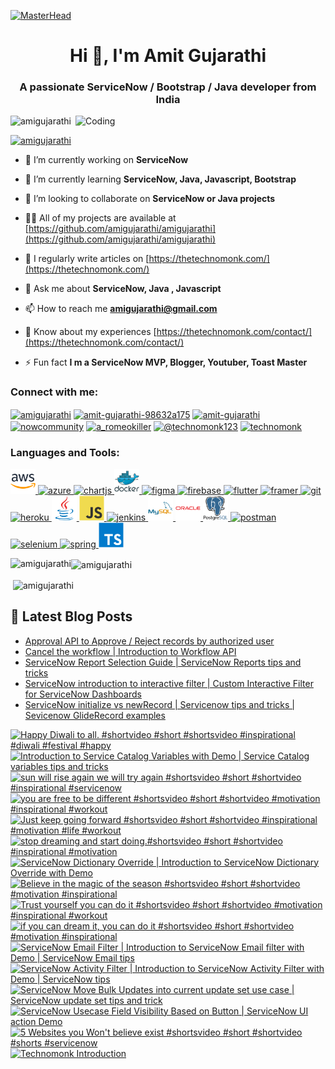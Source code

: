 
[![MasterHead](https://i.gifer.com/origin/22/22657b8a577f858827c5d46dac32cf53.gif)](https://amigujarathi.io)

<h1 align="center">Hi 👋, I'm Amit Gujarathi</h1>
<h3 align="center">A passionate ServiceNow / Bootstrap / Java developer from India</h3>
<img align="right" alt="Coding" width="400" src="https://cdn.filestackcontent.com/efbSR18hT5uRKuo0zoMA">

<p align="left"> <img src="https://komarev.com/ghpvc/?username=amigujarathi&label=Profile%20views&color=0e75b6&style=flat" alt="amigujarathi" /> </p>

<p align="left"> <a href="https://twitter.com/amigujarathi" target="blank"><img src="https://img.shields.io/twitter/follow/amigujarathi?logo=twitter&style=for-the-badge" alt="amigujarathi" /></a> </p>

- 🔭 I’m currently working on **ServiceNow**

- 🌱 I’m currently learning **ServiceNow, Java, Javascript, Bootstrap**

- 👯 I’m looking to collaborate on **ServiceNow or Java projects**

- 👨‍💻 All of my projects are available at [https://github.com/amigujarathi/amigujarathi](https://github.com/amigujarathi/amigujarathi)

- 📝 I regularly write articles on [https://thetechnomonk.com/](https://thetechnomonk.com/)

- 💬 Ask me about **ServiceNow, Java , Javascript**

- 📫 How to reach me **amigujarathi@gmail.com**

- 📄 Know about my experiences [https://thetechnomonk.com/contact/](https://thetechnomonk.com/contact/)

- ⚡ Fun fact **I m a ServiceNow MVP, Blogger, Youtuber, Toast Master**

<h3 align="left">Connect with me:</h3>
<p align="left">
<a href="https://twitter.com/amigujarathi" target="blank"><img align="center" src="https://raw.githubusercontent.com/rahuldkjain/github-profile-readme-generator/master/src/images/icons/Social/twitter.svg" alt="amigujarathi" height="30" width="40" /></a>
<a href="https://linkedin.com/in/amit-gujarathi-98632a175" target="blank"><img align="center" src="https://raw.githubusercontent.com/rahuldkjain/github-profile-readme-generator/master/src/images/icons/Social/linked-in-alt.svg" alt="amit-gujarathi-98632a175" height="30" width="40" /></a>
<a href="https://stackoverflow.com/users/amit-gujarathi" target="blank"><img align="center" src="https://raw.githubusercontent.com/rahuldkjain/github-profile-readme-generator/master/src/images/icons/Social/stack-overflow.svg" alt="amit-gujarathi" height="30" width="40" /></a>
<a href="https://www.servicenow.com/community/user/viewprofilepage/user-id/265565" target="blank"><img align="center" src="https://raw.githubusercontent.com/rahuldkjain/github-profile-readme-generator/master/src/images/icons/Social/codesandbox.svg" alt="nowcommunity" height="30" width="40" /></a>
<a href="https://instagram.com/a_romeokiller" target="blank"><img align="center" src="https://raw.githubusercontent.com/rahuldkjain/github-profile-readme-generator/master/src/images/icons/Social/instagram.svg" alt="a_romeokiller" height="30" width="40" /></a>
<a href="https://medium.com/@technomonk123" target="blank"><img align="center" src="https://raw.githubusercontent.com/rahuldkjain/github-profile-readme-generator/master/src/images/icons/Social/medium.svg" alt="@technomonk123" height="30" width="40" /></a>
<a href="https://www.youtube.com/c/technomonk" target="blank"><img align="center" src="https://raw.githubusercontent.com/rahuldkjain/github-profile-readme-generator/master/src/images/icons/Social/youtube.svg" alt="technomonk" height="30" width="40" /></a>
</p>

<h3 align="left">Languages and Tools:</h3>
<p align="left"> <a href="https://aws.amazon.com" target="_blank" rel="noreferrer"> <img src="https://raw.githubusercontent.com/devicons/devicon/master/icons/amazonwebservices/amazonwebservices-original-wordmark.svg" alt="aws" width="40" height="40"/> </a> <a href="https://azure.microsoft.com/en-in/" target="_blank" rel="noreferrer"> <img src="https://www.vectorlogo.zone/logos/microsoft_azure/microsoft_azure-icon.svg" alt="azure" width="40" height="40"/> </a> <a href="https://www.chartjs.org" target="_blank" rel="noreferrer"> <img src="https://www.chartjs.org/media/logo-title.svg" alt="chartjs" width="40" height="40"/> </a> <a href="https://www.docker.com/" target="_blank" rel="noreferrer"> <img src="https://raw.githubusercontent.com/devicons/devicon/master/icons/docker/docker-original-wordmark.svg" alt="docker" width="40" height="40"/> </a> <a href="https://www.figma.com/" target="_blank" rel="noreferrer"> <img src="https://www.vectorlogo.zone/logos/figma/figma-icon.svg" alt="figma" width="40" height="40"/> </a> <a href="https://firebase.google.com/" target="_blank" rel="noreferrer"> <img src="https://www.vectorlogo.zone/logos/firebase/firebase-icon.svg" alt="firebase" width="40" height="40"/> </a> <a href="https://flutter.dev" target="_blank" rel="noreferrer"> <img src="https://www.vectorlogo.zone/logos/flutterio/flutterio-icon.svg" alt="flutter" width="40" height="40"/> </a> <a href="https://www.framer.com/" target="_blank" rel="noreferrer"> <img src="https://www.vectorlogo.zone/logos/framer/framer-icon.svg" alt="framer" width="40" height="40"/> </a> <a href="https://git-scm.com/" target="_blank" rel="noreferrer"> <img src="https://www.vectorlogo.zone/logos/git-scm/git-scm-icon.svg" alt="git" width="40" height="40"/> </a> <a href="https://heroku.com" target="_blank" rel="noreferrer"> <img src="https://www.vectorlogo.zone/logos/heroku/heroku-icon.svg" alt="heroku" width="40" height="40"/> </a> <a href="https://www.java.com" target="_blank" rel="noreferrer"> <img src="https://raw.githubusercontent.com/devicons/devicon/master/icons/java/java-original.svg" alt="java" width="40" height="40"/> </a> <a href="https://developer.mozilla.org/en-US/docs/Web/JavaScript" target="_blank" rel="noreferrer"> <img src="https://raw.githubusercontent.com/devicons/devicon/master/icons/javascript/javascript-original.svg" alt="javascript" width="40" height="40"/> </a> <a href="https://www.jenkins.io" target="_blank" rel="noreferrer"> <img src="https://www.vectorlogo.zone/logos/jenkins/jenkins-icon.svg" alt="jenkins" width="40" height="40"/> </a> <a href="https://www.mysql.com/" target="_blank" rel="noreferrer"> <img src="https://raw.githubusercontent.com/devicons/devicon/master/icons/mysql/mysql-original-wordmark.svg" alt="mysql" width="40" height="40"/> </a> <a href="https://www.oracle.com/" target="_blank" rel="noreferrer"> <img src="https://raw.githubusercontent.com/devicons/devicon/master/icons/oracle/oracle-original.svg" alt="oracle" width="40" height="40"/> </a> <a href="https://www.postgresql.org" target="_blank" rel="noreferrer"> <img src="https://raw.githubusercontent.com/devicons/devicon/master/icons/postgresql/postgresql-original-wordmark.svg" alt="postgresql" width="40" height="40"/> </a> <a href="https://postman.com" target="_blank" rel="noreferrer"> <img src="https://www.vectorlogo.zone/logos/getpostman/getpostman-icon.svg" alt="postman" width="40" height="40"/> </a> <a href="https://www.selenium.dev" target="_blank" rel="noreferrer"> <img src="https://raw.githubusercontent.com/detain/svg-logos/780f25886640cef088af994181646db2f6b1a3f8/svg/selenium-logo.svg" alt="selenium" width="40" height="40"/> </a> <a href="https://spring.io/" target="_blank" rel="noreferrer"> <img src="https://www.vectorlogo.zone/logos/springio/springio-icon.svg" alt="spring" width="40" height="40"/> </a> <a href="https://www.typescriptlang.org/" target="_blank" rel="noreferrer"> <img src="https://raw.githubusercontent.com/devicons/devicon/master/icons/typescript/typescript-original.svg" alt="typescript" width="40" height="40"/> </a> </p>



<p><img align="left" src="https://github-readme-stats.vercel.app/api/top-langs?username=amigujarathi&show_icons=true&locale=en&layout=compact" alt="amigujarathi" /></p>
<p><img align="center" src="https://github-readme-streak-stats.herokuapp.com/?user=amigujarathi&" alt="amigujarathi" /></p>
<p>&nbsp;<img align="center" src="https://github-readme-stats.vercel.app/api?username=amigujarathi&show_icons=true&locale=en" alt="amigujarathi" /></p>


## 📕 Latest Blog Posts
<!-- BLOG-POST-LIST:START -->
- [Approval API to Approve / Reject records by authorized user](https://www.servicenow.com/community/developer-articles/approval-api-to-approve-reject-records-by-authorized-user/ta-p/2355361)
- [Cancel the workflow | Introduction to Workflow API](https://www.servicenow.com/community/developer-articles/cancel-the-workflow-introduction-to-workflow-api/ta-p/2348790)
- [ServiceNow Report Selection Guide | ServiceNow Reports tips and tricks](https://www.servicenow.com/community/developer-articles/servicenow-report-selection-guide-servicenow-reports-tips-and/ta-p/2346840)
- [ServiceNow introduction to interactive filter | Custom Interactive Filter for ServiceNow Dashboards](https://www.servicenow.com/community/developer-articles/servicenow-introduction-to-interactive-filter-custom-interactive/ta-p/2312619)
- [ServiceNow initialize vs newRecord | Servicenow tips and tricks | Sevicenow GlideRecord examples](https://www.servicenow.com/community/developer-articles/servicenow-initialize-vs-newrecord-servicenow-tips-and-tricks/ta-p/2312828)
<!-- BLOG-POST-LIST:END -->


<!-- BEGIN YOUTUBE-CARDS -->
[![Happy Diwali to all. #shortvideo #short #shortsvideo #inspirational #diwali #festival #happy](https://ytcards.demolab.com/?id=grCjygD3TPM&title=Happy+Diwali+to+all.+%23shortvideo+%23short+%23shortsvideo+%23inspirational+%23diwali+%23festival+%23happy&lang=en&timestamp=1666594089&background_color=%230d1117&title_color=%23ffffff&stats_color=%23dedede&width=250 "Happy Diwali to all. #shortvideo #short #shortsvideo #inspirational #diwali #festival #happy")](https://www.youtube.com/watch?v=grCjygD3TPM)
[![Introduction to Service Catalog Variables with Demo | Service Catalog variables tips and tricks](https://ytcards.demolab.com/?id=PTRxI3t7u9Q&title=Introduction+to+Service+Catalog+Variables+with+Demo+%7C+Service+Catalog+variables+tips+and+tricks&lang=en&timestamp=1666107011&background_color=%230d1117&title_color=%23ffffff&stats_color=%23dedede&width=250 "Introduction to Service Catalog Variables with Demo | Service Catalog variables tips and tricks")](https://www.youtube.com/watch?v=PTRxI3t7u9Q)
[![sun will rise again we will try again #shortsvideo #short #shortvideo #inspirational #servicenow](https://ytcards.demolab.com/?id=T48Ek0n7umQ&title=sun+will+rise+again+we+will+try+again+%23shortsvideo+%23short+%23shortvideo+%23inspirational+%23servicenow&lang=en&timestamp=1665974897&background_color=%230d1117&title_color=%23ffffff&stats_color=%23dedede&width=250 "sun will rise again we will try again #shortsvideo #short #shortvideo #inspirational #servicenow")](https://www.youtube.com/watch?v=T48Ek0n7umQ)
[![you are free to be different #shortsvideo #short #shortvideo #motivation #inspirational #workout](https://ytcards.demolab.com/?id=NP-Z32uMhOs&title=you+are+free+to+be+different+%23shortsvideo+%23short+%23shortvideo+%23motivation+%23inspirational+%23workout&lang=en&timestamp=1665721716&background_color=%230d1117&title_color=%23ffffff&stats_color=%23dedede&width=250 "you are free to be different #shortsvideo #short #shortvideo #motivation #inspirational #workout")](https://www.youtube.com/watch?v=NP-Z32uMhOs)
[![Just keep going forward #shortsvideo #short #shortvideo #inspirational #motivation #life #workout](https://ytcards.demolab.com/?id=WxELKA-ltcw&title=Just+keep+going+forward+%23shortsvideo+%23short+%23shortvideo+%23inspirational+%23motivation+%23life+%23workout&lang=en&timestamp=1665640139&background_color=%230d1117&title_color=%23ffffff&stats_color=%23dedede&width=250 "Just keep going forward #shortsvideo #short #shortvideo #inspirational #motivation #life #workout")](https://www.youtube.com/watch?v=WxELKA-ltcw)
[![stop dreaming and start doing.#shortsvideo #short #shortvideo #inspirational #motivation](https://ytcards.demolab.com/?id=AK9r7hFpGmo&title=stop+dreaming+and+start+doing.%23shortsvideo+%23short+%23shortvideo+%23inspirational+%23motivation&lang=en&timestamp=1665550813&background_color=%230d1117&title_color=%23ffffff&stats_color=%23dedede&width=250 "stop dreaming and start doing.#shortsvideo #short #shortvideo #inspirational #motivation")](https://www.youtube.com/watch?v=AK9r7hFpGmo)
[![ServiceNow Dictionary Override | Introduction to ServiceNow Dictionary Override with Demo](https://ytcards.demolab.com/?id=QvxLKynaDEY&title=ServiceNow+Dictionary+Override+%7C+Introduction+to+ServiceNow+Dictionary+Override+with+Demo&lang=en&timestamp=1665502212&background_color=%230d1117&title_color=%23ffffff&stats_color=%23dedede&width=250 "ServiceNow Dictionary Override | Introduction to ServiceNow Dictionary Override with Demo")](https://www.youtube.com/watch?v=QvxLKynaDEY)
[![Believe in the magic of the season #shortsvideo #short #shortvideo #motivation #inspirational](https://ytcards.demolab.com/?id=bPSqCZcHpYU&title=Believe+in+the+magic+of+the+season+%23shortsvideo+%23short+%23shortvideo+%23motivation+%23inspirational&lang=en&timestamp=1665404051&background_color=%230d1117&title_color=%23ffffff&stats_color=%23dedede&width=250 "Believe in the magic of the season #shortsvideo #short #shortvideo #motivation #inspirational")](https://www.youtube.com/watch?v=bPSqCZcHpYU)
[![Trust yourself you can do it #shortsvideo #short #shortvideo #motivation #inspirational #workout](https://ytcards.demolab.com/?id=vuAVjINv5U0&title=Trust+yourself+you+can+do+it+%23shortsvideo+%23short+%23shortvideo+%23motivation+%23inspirational+%23workout&lang=en&timestamp=1665309711&background_color=%230d1117&title_color=%23ffffff&stats_color=%23dedede&width=250 "Trust yourself you can do it #shortsvideo #short #shortvideo #motivation #inspirational #workout")](https://www.youtube.com/watch?v=vuAVjINv5U0)
[![if you can dream it, you can do it #shortsvideo #short #shortvideo #motivation #inspirational](https://ytcards.demolab.com/?id=MxQlc1tnUBo&title=if+you+can+dream+it%2C+you+can+do+it+%23shortsvideo+%23short+%23shortvideo+%23motivation+%23inspirational&lang=en&timestamp=1665237063&background_color=%230d1117&title_color=%23ffffff&stats_color=%23dedede&width=250 "if you can dream it, you can do it #shortsvideo #short #shortvideo #motivation #inspirational")](https://www.youtube.com/watch?v=MxQlc1tnUBo)
[![ServiceNow Email Filter | Introduction to ServiceNow Email filter with Demo | ServiceNow Email tips](https://ytcards.demolab.com/?id=JV-Ahx-NzL4&title=ServiceNow+Email+Filter+%7C+Introduction+to+ServiceNow+Email+filter+with+Demo+%7C+ServiceNow+Email+tips&lang=en&timestamp=1665070214&background_color=%230d1117&title_color=%23ffffff&stats_color=%23dedede&width=250 "ServiceNow Email Filter | Introduction to ServiceNow Email filter with Demo | ServiceNow Email tips")](https://www.youtube.com/watch?v=JV-Ahx-NzL4)
[![ServiceNow Activity Filter | Introduction to ServiceNow Activity Filter with Demo | ServiceNow tips](https://ytcards.demolab.com/?id=LjT1KJ0_ZWk&title=ServiceNow+Activity+Filter+%7C+Introduction+to+ServiceNow+Activity+Filter+with+Demo+%7C+ServiceNow+tips&lang=en&timestamp=1664292611&background_color=%230d1117&title_color=%23ffffff&stats_color=%23dedede&width=250 "ServiceNow Activity Filter | Introduction to ServiceNow Activity Filter with Demo | ServiceNow tips")](https://www.youtube.com/watch?v=LjT1KJ0_ZWk)
[![ServiceNow Move Bulk Updates into current update set use case | ServiceNow update set tips and trick](https://ytcards.demolab.com/?id=00Qxf8e5gkw&title=ServiceNow+Move+Bulk+Updates+into+current+update+set+use+case+%7C+ServiceNow+update+set+tips+and+trick&lang=en&timestamp=1663860613&background_color=%230d1117&title_color=%23ffffff&stats_color=%23dedede&width=250 "ServiceNow Move Bulk Updates into current update set use case | ServiceNow update set tips and trick")](https://www.youtube.com/watch?v=00Qxf8e5gkw)
[![ServiceNow Usecase Field Visibility Based on Button | ServiceNow UI action Demo](https://ytcards.demolab.com/?id=zRL-mzGXbDQ&title=ServiceNow+Usecase+Field+Visibility+Based+on+Button+%7C+ServiceNow+UI+action+Demo&lang=en&timestamp=1663255810&background_color=%230d1117&title_color=%23ffffff&stats_color=%23dedede&width=250 "ServiceNow Usecase Field Visibility Based on Button | ServiceNow UI action Demo")](https://www.youtube.com/watch?v=zRL-mzGXbDQ)
[![5 Websites you Won't believe exist #shortsvideo #short #shortvideo #shorts #servicenow](https://ytcards.demolab.com/?id=Uu5yH2z0bU4&title=5+Websites+you+Won%27t+believe+exist+%23shortsvideo+%23short+%23shortvideo+%23shorts+%23servicenow&lang=en&timestamp=1661920213&background_color=%230d1117&title_color=%23ffffff&stats_color=%23dedede&width=250 "5 Websites you Won't believe exist #shortsvideo #short #shortvideo #shorts #servicenow")](https://www.youtube.com/watch?v=Uu5yH2z0bU4)
[![Technomonk Introduction](https://ytcards.demolab.com/?id=PTRxI3t7u9Q&title=Introduction+to+Service+Catalog+Variables+with+Demo+%7C+Service+Catalog+variables+tips+and+tricks&lang=en&timestamp=1666107011&background_color=%230d1117&title_color=%23ffffff&stats_color=%23dedede&width=250 "Technomonk Introduction")](https://www.youtube.com/watch?v=Ew78qKscbak)
<!-- END YOUTUBE-CARDS -->

